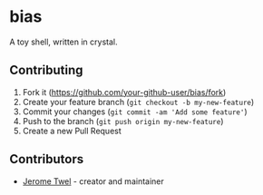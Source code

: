 # bias

A toy shell, written in crystal.

## Contributing

1. Fork it (<https://github.com/your-github-user/bias/fork>)
2. Create your feature branch (`git checkout -b my-new-feature`)
3. Commit your changes (`git commit -am 'Add some feature'`)
4. Push to the branch (`git push origin my-new-feature`)
5. Create a new Pull Request

## Contributors

- [Jerome Twel](https://github.com/jerometwell) - creator and maintainer
